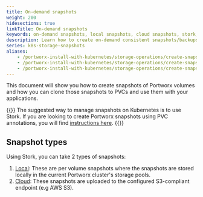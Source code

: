 ```yaml
---
title: On-demand snapshots
weight: 200
hidesections: true
linkTitle: On-demand snapshots
keywords: on-demand snapshots, local snapshots, cloud snapshots, stork, kubernetes, k8s
description: Learn how to create on-demand consistent snapshots/backups and restore them.
series: k8s-storage-snapshots
aliases:
    - /portworx-install-with-kubernetes/storage-operations/create-snapshots/on-demand/snaps-group/
    - /portworx-install-with-kubernetes/storage-operations/create-snapshots/on-demand/snaps-group-cloud/
    - /portworx-install-with-kubernetes/storage-operations/create-snapshots/on-demand/snaps-group-legacy/
---
```


This document will show you how to create snapshots of Portworx volumes and how you can clone those snapshots to PVCs and use them with your applications.

{{<info>}}
The suggested way to manage snapshots on Kubernetes is to use Stork. If you are looking to create Portworx snapshots using PVC annotations, you will find [instructions here](/operations/operate-kubernetes/storage-operations/create-snapshots/on-demand/snaps-annotations).
{{</info>}}

## Snapshot types

Using Stork, you can take 2 types of snapshots:

1. [Local](/operations/operate-kubernetes/storage-operations/create-snapshots/on-demand/snaps-local): These are per volume snapshots where the snapshots are stored locally in the current Portworx cluster's storage pools.
2. [Cloud](/operations/operate-kubernetes/storage-operations/create-snapshots/on-demand/snaps-cloud): These snapshots are uploaded to the configured S3-compliant endpoint (e.g AWS S3).
